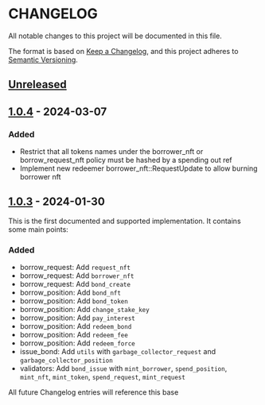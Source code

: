 # CHANGELOG

All notable changes to this project will be documented in this file.

The format is based on [Keep a Changelog](https://keepachangelog.com/en/1.0.0/),
and this project adheres to [Semantic Versioning](https://semver.org/spec/v2.0.0.html).

## [Unreleased]

## [1.0.4] - 2024-03-07

### Added

- Restrict that all tokens names under the borrower_nft or borrow_request_nft policy must be hashed by a spending out ref
- Implement new redeemer borrower_nft::RequestUpdate to allow burning borrower nft

## [1.0.3] - 2024-01-30

This is the first documented and supported implementation. It contains some main points:

### Added

- borrow_request: Add `request_nft` 
- borrow_request: Add `borrower_nft` 
- borrow_request: Add `bond_create` 
- borrow_position: Add `bond_nft` 
- borrow_position: Add `bond_token` 
- borrow_position: Add `change_stake_key` 
- borrow_position: Add `pay_interest` 
- borrow_position: Add `redeem_bond` 
- borrow_position: Add `redeem_fee` 
- borrow_position: Add `redeem_force` 
- issue_bond: Add `utils` with `garbage_collector_request` 
  and `garbage_collector_position`
- validators: 
  Add `bond_issue` with `mint_borrower`, `spend_position`, 
  `mint_nft`, `mint_token`, `spend_request`, `mint_request`

All future Changelog entries will reference this base

[unreleased]: https://github.com/danogo2023/bond-issue/compare/v1.0.3...HEAD
[1.0.4]: https://github.com/danogo2023/bond-issue/compare/v1.0.3...v1.0.4
[1.0.3]: https://github.com/danogo2023/bond-issue/compare/v0.0.1...v1.0.3
